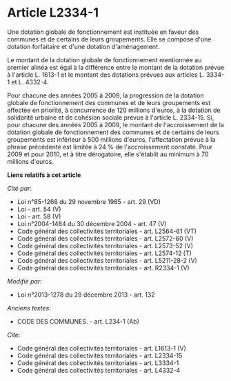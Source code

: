 # Article L2334-1

Une dotation globale de fonctionnement est instituée en faveur des communes et de certains de leurs groupements. Elle se
compose d'une dotation forfaitaire et d'une dotation d'aménagement. 

Le montant de la dotation globale de fonctionnement mentionnée au premier alinéa est égal à la différence entre le montant de
la dotation prévue à l'article L. 1613-1 et le montant des dotations prévues aux articles L. 3334-1 et L. 4332-4. 

Pour chacune des années 2005 à 2009, la progression de la dotation globale de fonctionnement des communes et de leurs
groupements est affectée en priorité, à concurrence de 120 millions d'euros, à la dotation de solidarité urbaine et de
cohésion sociale prévue à l'article L. 2334-15. Si, pour chacune des années 2005 à 2009, le montant de l'accroissement de la
dotation globale de fonctionnement des communes et de certains de leurs groupements est inférieur à 500 millions d'euros,
l'affectation prévue à la phrase précédente est limitée à 24 % de l'accroissement constaté. Pour 2009 et pour 2010, et à
titre dérogatoire, elle s'établit au minimum à 70 millions d'euros.

**Liens relatifs à cet article**

_Cité par_:

  - Loi n°85-1268 du 29 novembre 1985 - art. 29 (VD)
  - Loi - art. 54 (V)
  - Loi - art. 58 (V)
  - Loi n°2004-1484 du 30 décembre 2004 - art. 47 (V)
  - Code général des collectivités territoriales - art. L2564-61 (VT)
  - Code général des collectivités territoriales - art. L2572-60 (V)
  - Code général des collectivités territoriales - art. L2573-52 (V)
  - Code général des collectivités territoriales - art. L2574-12 (T)
  - Code général des collectivités territoriales - art. L5211-28-2 (V)
  - Code général des collectivités territoriales - art. R2334-1 (V)

_Modifié par_:

  - Loi n°2013-1278 du 29 décembre 2013 - art. 132

_Anciens textes_:

  - CODE DES COMMUNES. - art. L234-1 (Ab)

_Cite_:

  - Code général des collectivités territoriales - art. L1613-1 (V)
  - Code général des collectivités territoriales - art. L2334-15
  - Code général des collectivités territoriales - art. L3334-1
  - Code général des collectivités territoriales - art. L4332-4
